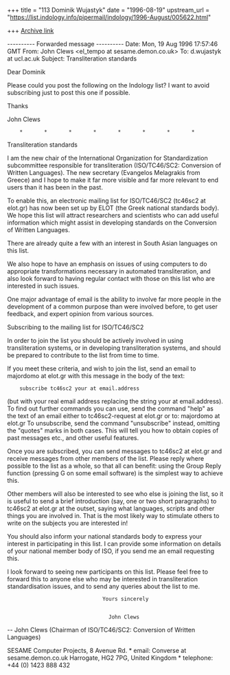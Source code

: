 +++
title = "113 Dominik Wujastyk"
date = "1996-08-19"
upstream_url = "https://list.indology.info/pipermail/indology/1996-August/005622.html"

+++
[Archive link](https://list.indology.info/pipermail/indology/1996-August/005622.html)



---------- Forwarded message ----------
Date: Mon, 19 Aug 1996 17:57:46 GMT
From: John Clews <el_tempo at sesame.demon.co.uk>
To: d.wujastyk at ucl.ac.uk
Subject: Transliteration standards

Dear Dominik

Please could you post the following on the Indology list? I want to avoid
subscribing just to post this one if possible.

Thanks

John Clews

        *       *       *       *       *       *       *       *

Transliteration standards 

I am the new chair of the International Organization for Standardization
subcommittee responsible for transliteration (ISO/TC46/SC2: Conversion of
Written Languages). The new secretary (Evangelos Melagrakis from Greece) and
I hope to make it far more visible and far more relevant to end users than it
has been in the past.

To enable this, an electronic mailing list for ISO/TC46/SC2 (tc46sc2 at elot.gr)
has now been set up by ELOT (the Greek national standards body). We hope this
list will attract researchers and scientists who can add useful information
which might assist in developing standards on the Conversion of Written
Languages.

There are already quite a few with an interest in South Asian languages on
this list.

We also hope to have an emphasis on issues of using computers to do
appropriate transformations necessary in automated transliteration, and also
look forward to having regular contact with those on this list who are
interested in such issues.

One major advantage of email is the ability to involve far more people in
the development of a common purpose than were involved before, to get user
feedback, and expert opinion from various sources.


Subscribing to the mailing list for ISO/TC46/SC2

In order to join the list you should be actively involved in using
transliteration systems, or in developing transliteration systems, and should
be prepared to contribute to the list from time to time.

If you meet these criteria, and wish to join the list, send an email to
majordomo at elot.gr with this message in the body of the text:

        subscribe tc46sc2 your at email.address

(but with your real email address replacing the string your at email.address).
To find out further commands you can use, send the command "help" as the text
of an email either to tc46sc2-request at elot.gr or to: majordomo at elot.gr
To unsubscribe, send the command "unsubscribe" instead, omitting the "quotes"
marks in both cases. This will tell you how to obtain copies of past
messages etc., and other useful features.

Once you are subscribed, you can send messages to tc46sc2 at elot.gr and receive
messages from other members of the list. Please reply where possible to the
list as a whole, so that all can benefit: using the Group Reply function
(pressing G on some email software) is the simplest way to achieve this.

Other members will also be interested to see who else is joining the list, so
it is useful to send a brief introduction (say, one or two short paragraphs)
to tc46sc2 at elot.gr at the outset, saying what languages, scripts and other
things you are involved in. That is the most likely way to stimulate others
to write on the subjects you are interested in!

You should also inform your national standards body to express your interest
in participating in this list. I can provide some information on details of
your national member body of ISO, if you send me an email requesting this.

I look forward to seeing new participants on this list. Please feel free to
forward this to anyone else who may be interested in transliteration
standardisation issues, and to send any queries about the list to me.

                                   Yours sincerely


                                     John Clews
-- 
   John Clews (Chairman of ISO/TC46/SC2: Conversion of Written Languages)

SESAME Computer Projects, 8 Avenue Rd.  *  email: Converse at sesame.demon.co.uk
Harrogate, HG2 7PG, United Kingdom      *     telephone: +44 (0) 1423 888 432





